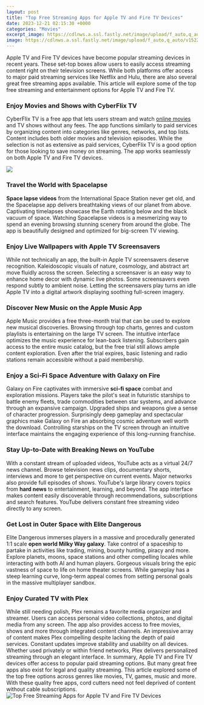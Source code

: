 ```yaml
---
layout: post
title: "Top Free Streaming Apps for Apple TV and Fire TV Devices"
date: 2023-12-21 02:15:30 +0000
categories: "Movies"
excerpt_image: https://cdlnws.a.ssl.fastly.net/image/upload/f_auto,q_auto/v1522338717/Streaming_TV_Apps_kyotau.jpg
image: https://cdlnws.a.ssl.fastly.net/image/upload/f_auto,q_auto/v1522338717/Streaming_TV_Apps_kyotau.jpg
---
```


Apple TV and Fire TV devices have become popular streaming devices in recent years. These set-top boxes allow users to easily access streaming content right on their television screens. While both platforms offer access to major paid streaming services like Netflix and Hulu, there are also several great free streaming apps available. This article will explore some of the top free streaming and entertainment options for Apple TV and Fire TV.
### Enjoy Movies and Shows with CyberFlix TV
CyberFlix TV is a free app that lets users stream and watch [online movies](https://store.fi.io.vn/womens-crass-christmas-gnome-matching-family-ugly-v-neck-t-shirt/women&) and TV shows without any fees. The app functions similarly to paid services by organizing content into categories like genres, networks, and top lists. Content includes both older movies and television episodes. While the selection is not as extensive as paid services, CyberFlix TV is a good option for those looking to save money on streaming. The app works seamlessly on both Apple TV and Fire TV devices.

![](https://images.techhive.com/images/article/2016/11/fullsreen-100693997-orig.jpg)
### Travel the World with Spacelapse 
**Space lapse videos** from the International Space Station never get old, and the Spacelapse app delivers breathtaking views of our planet from above. Captivating timelapses showcase the Earth rotating below and the black vacuum of space. Watching Spacelapse videos is a mesmerizing way to spend an evening browsing stunning scenery from around the globe. The app is beautifully designed and optimized for big-screen TV viewing.
### Enjoy Live Wallpapers with Apple TV Screensavers
While not technically an app, the built-in Apple TV screensavers deserve recognition. Kaleidoscopic visuals of nature, cosmology, and abstract art move fluidly across the screen. Selecting a screensaver is an easy way to enhance home decor with dynamic live photos. Some screensavers even respond subtly to ambient noise. Letting the screensavers play turns an idle Apple TV into a digital artwork displaying soothing full-screen imagery.
### Discover New Music on the Apple Music App 
Apple Music provides a free three-month trial that can be used to explore new musical discoveries. Browsing through top charts, genres and custom playlists is entertaining on the large TV screen. The intuitive interface optimizes the music experience for lean-back listening. Subscribers gain access to the entire music catalog, but the free trial still allows ample content exploration. Even after the trial expires, basic listening and radio stations remain accessible without a paid membership.
### Enjoy a Sci-Fi Space Adventure with Galaxy on Fire
Galaxy on Fire captivates with immersive **sci-fi space** combat and exploration missions. Players take the pilot's seat in futuristic starships to battle enemy fleets, trade commodities between star systems, and advance through an expansive campaign. Upgraded ships and weapons give a sense of character progression. Surprisingly deep gameplay and spectacular graphics make Galaxy on Fire an absorbing cosmic adventure well worth the download. Controlling starships on the TV screen through an intuitive interface maintains the engaging experience of this long-running franchise.
### Stay Up-to-Date with Breaking News on YouTube 
With a constant stream of uploaded videos, YouTube acts as a virtual 24/7 news channel. Browse television news clips, documentary shorts, interviews and more to get perspective on current events. Major networks also provide full episodes of shows. YouTube's large library covers topics from **hard news** to entertainment, learning, and beyond. The app interface makes content easily discoverable through recommendations, subscriptions and search features. YouTube delivers constant free streaming video directly to any screen.
### Get Lost in Outer Space with Elite Dangerous
Elite Dangerous immerses players in a massive and procedurally generated 1:1 scale **open world Milky Way galaxy**. Take control of a spaceship to partake in activities like trading, mining, bounty hunting, piracy and more. Explore planets, moons, space stations and other compelling locales while interacting with both AI and human players. Gorgeous visuals bring the epic vastness of space to life on home theater screens. While gameplay has a steep learning curve, long-term appeal comes from setting personal goals in the massive multiplayer sandbox.
### Enjoy Curated TV with Plex 
While still needing polish, Plex remains a favorite media organizer and streamer. Users can access personal video collections, photos, and digital media from any screen. The app also provides access to free movies, shows and more through integrated content channels. An impressive array of content makes Plex compelling despite lacking the depth of paid services. Constant updates improve stability and usability on all devices. Whether used privately or within friend networks, Plex delivers personalized streaming through an elegant interface.
In summary, Apple TV and Fire TV devices offer access to popular paid streaming options. But many great free apps also exist for legal and quality streaming. This article explored some of the top free options across genres like movies, TV, games, music and more. With these quality free apps, cord cutters need not feel deprived of content without cable subscriptions.
![Top Free Streaming Apps for Apple TV and Fire TV Devices](https://cdlnws.a.ssl.fastly.net/image/upload/f_auto,q_auto/v1522338717/Streaming_TV_Apps_kyotau.jpg)